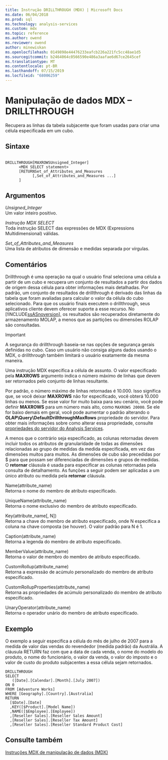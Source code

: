 ```yaml
---
title: Instrução DRILLTHROUGH (MDX) | Microsoft Docs
ms.date: 06/04/2018
ms.prod: sql
ms.technology: analysis-services
ms.custom: mdx
ms.topic: reference
ms.author: owend
ms.reviewer: owend
author: minewiskan
ms.openlocfilehash: 0149898e44476233eafcb226a221fc5cc48ae1d5
ms.sourcegitcommit: b2464064c0566590e486a3aafae6d67ce2645cef
ms.translationtype: MT
ms.contentlocale: pt-BR
ms.lasthandoff: 07/15/2019
ms.locfileid: "68006259"
---
```

# <a name="mdx-data-manipulation---drillthrough"></a>Manipulação de dados MDX – DRILLTHROUGH


  Recupera as linhas da tabela subjacente que foram usadas para criar uma célula especificada em um cubo.  
  
## <a name="syntax"></a>Sintaxe  
  
```  
  
DRILLTHROUGH[MAXROWSUnsigned_Integer]   
      <MDX SELECT statement>   
      [RETURNSet_of_Attributes_and_Measures   
            [,Set_of_Attributes_and_Measures ...]  
      ]  
```  
  
## <a name="arguments"></a>Argumentos  
 *Unsigned_Integer*  
 Um valor inteiro positivo.  
  
 *Instrução MDX SELECT*  
 Toda instrução SELECT das expressões de MDX (Expressions Multidimensional) válidas.  
  
 *Set_of_Attributes_and_Measures*  
 Uma lista de atributos de dimensão e medidas separada por vírgulas.  
  
## <a name="remarks"></a>Comentários  
 Drillthrough é uma operação na qual o usuário final seleciona uma célula a partir de um cubo e recupera um conjunto de resultados a partir dos dados de origem dessa célula para obter informações mais detalhadas. Por padrão, um conjunto de resultados de drillthrough é derivado das linhas da tabela que foram avaliadas para calcular o valor da célula do cubo selecionado. Para que os usuário finais executem o drillthrough, seus aplicativos cliente devem oferecer suporte a esse recurso. No [!INCLUDE[ssASnoversion](../includes/ssasnoversion-md.md)], os resultados são recuperados diretamente do armazenamento MOLAP, a menos que as partições ou dimensões ROLAP são consultadas.  
  
> [!IMPORTANT]  
>  A segurança do drillthrough baseia-se nas opções de segurança gerais definidas no cubo. Caso um usuário não consiga alguns dados usando o MDX, o drillthrough também limitará o usuário exatamente da mesma maneira.  
  
 Uma instrução MDX especifica a célula de assunto. O valor especificado pela **MAXROWS** argumento indica o número máximo de linhas que devem ser retornados pelo conjunto de linhas resultante.  
  
 Por padrão, o número máximo de linhas retornadas é 10.000. Isso significa que, se você deixar **MAXROWS** não for especificado, você obterá 10.000 linhas ou menos. Se esse valor for muito baixa para seu cenário, você pode definir **MAXROWS** para um número mais alto, como `MAXROWS 20000`. Se ele for baixo demais em geral, você pode aumentar o padrão alterando o **OLAP\Query\DefaultDrillthroughMaxRows** propriedade do servidor. Para obter mais informações sobre como alterar essa propriedade, consulte [propriedades do servidor do Analysis Services](../analysis-services/server-properties/server-properties-in-analysis-services.md).  
  
 A menos que o contrário seja especificado, as colunas retornadas devem incluir todos os atributos de granularidade de todas as dimensões relacionadas ao grupo de medidas da medida especificada, em vez das dimensões muitos para muitos. As dimensões de cubo são precedidas por $ para que possam ser diferenciadas de dimensões e grupos de medidas. O **retornar** cláusula é usada para especificar as colunas retornadas pela consulta de detalhamento. As funções a seguir podem ser aplicadas a um único atributo ou medida pela **retornar** cláusula.  
  
 Name(attribute_name)  
 Retorna o nome do membro de atributo especificado.  
  
 UniqueName(attribute_name)  
 Retorna o nome exclusivo do membro de atributo especificado.  
  
 Key(attribute_name[, N])  
 Retorna a chave do membro de atributo especificado, onde N especifica a coluna na chave composta (se houver). O valor padrão para N é 1.  
  
 Caption(attribute_name)  
 Retorna a legenda do membro de atributo especificado.  
  
 MemberValue(attribute_name)  
 Retorna o valor de membro do membro de atributo especificado.  
  
 CustomRollup(attribute_name)  
 Retorna a expressão de acúmulo personalizado do membro de atributo especificado.  
  
 CustomRollupProperties(attribute_name)  
 Retorna as propriedades de acúmulo personalizado do membro de atributo especificado.  
  
 UnaryOperator(attribute_name)  
 Retorna o operador unário do membro de atributo especificado.  
  
## <a name="example"></a>Exemplo  
 O exemplo a seguir especifica a célula do mês de julho de 2007 para a medida de valor das vendas do revendedor (medida padrão) da Austrália. A cláusula RETURN faz com que a data de cada venda, o nome do modelo do produto, o nome do funcionário, o valor da venda, o valor do imposto e o valor de custo do produto subjacentes a essa célula sejam retornados.  
  
```  
DRILLTHROUGH  
SELECT  
   ([Date].[Calendar].[Month].[July 2007])  
ON 0   
FROM [Adventure Works]  
WHERE [Geography].[Country].[Australia]  
RETURN   
  [$Date].[Date]  
  ,KEY([$Product].[Model Name])  
  ,NAME([$Employee].[Employee])  
  ,[Reseller Sales].[Reseller Sales Amount]  
  ,[Reseller Sales].[Reseller Tax Amount]  
  ,[Reseller Sales].[Reseller Standard Product Cost]  
```  
  
## <a name="see-also"></a>Consulte também  
 [Instruções MDX de manipulação de dados &#40;MDX&#41;](../mdx/mdx-data-manipulation-statements-mdx.md)  
  
  

